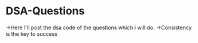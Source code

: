 # DSA-Questions
->Here I'll post the dsa code of the questions which i will do.
->Consistency is the key to success








